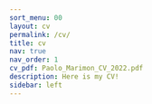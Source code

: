 ```yaml
---
sort_menu: 00
layout: cv
permalink: /cv/
title: cv
nav: true
nav_order: 1
cv_pdf: Paolo_Marimon_CV_2022.pdf
description: Here is my CV!
sidebar: left
---
```


